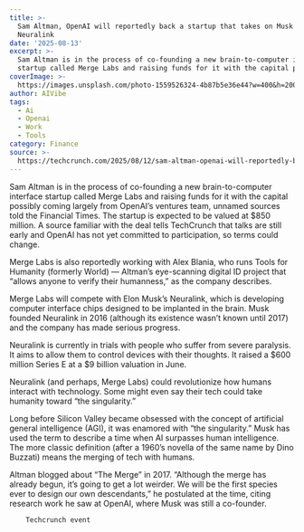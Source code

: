 ```yaml
---
title: >-
  Sam Altman, OpenAI will reportedly back a startup that takes on Musk’s
  Neuralink
date: '2025-08-13'
excerpt: >-
  Sam Altman is in the process of co-founding a new brain-to-computer interface
  startup called Merge Labs and raising funds for it with the capital poss...
coverImage: >-
  https://images.unsplash.com/photo-1559526324-4b87b5e36e44?w=400&h=200&fit=crop&auto=format
author: AIVibe
tags:
  - Ai
  - Openai
  - Work
  - Tools
category: Finance
source: >-
  https://techcrunch.com/2025/08/12/sam-altman-openai-will-reportedly-back-a-startup-that-takes-on-musks-neuralink/
---
```

Sam Altman is in the process of co-founding a new brain-to-computer interface startup called Merge Labs and raising funds for it with the capital possibly coming largely from OpenAI’s ventures team, unnamed sources told the Financial Times. The startup is expected to be valued at $850 million. A source familiar with the deal tells TechCrunch that talks are still early and OpenAI has not yet committed to participation, so terms could change.

Merge Labs is also reportedly working with Alex Blania, who runs Tools for Humanity (formerly World) — Altman’s eye-scanning digital ID project that “allows anyone to verify their humanness,” as the company describes.


	
	




	
	



Merge Labs will compete with Elon Musk’s Neuralink, which is developing computer interface chips designed to be implanted in the brain. Musk founded Neuralink in 2016 (although its existence wasn’t known until 2017) and the company has made serious progress.

Neuralink is currently in trials with people who suffer from severe paralysis. It aims to allow them to control devices with their thoughts. It raised a $600 million Series E at a $9 billion valuation in June.

Neuralink (and perhaps, Merge Labs) could revolutionize how humans interact with technology. Some might even say their tech could take humanity toward “the singularity.”

Long before Silicon Valley became obsessed with the concept of artificial general intelligence (AGI), it was enamored with “the singularity.” Musk has used the term to describe a time when AI surpasses human intelligence. The more classic definition (after a 1960’s novella of the same name by Dino Buzzati) means the merging of tech with humans.

Altman blogged about “The Merge” in 2017. “Although the merge has already begun, it’s going to get a lot weirder. We will be the first species ever to design our own descendants,” he postulated at the time, citing research work he saw at OpenAI, where Musk was still a co-founder.

	
		
					
		Techcrunch event
		
			
				
					
